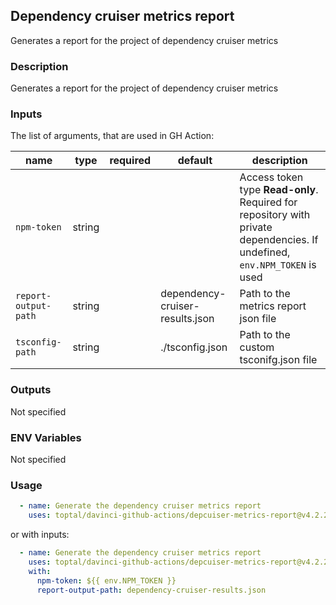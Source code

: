 ## Dependency cruiser metrics report

Generates a report for the project of dependency cruiser metrics

### Description

Generates a report for the project of dependency cruiser metrics

### Inputs

The list of arguments, that are used in GH Action:

| name                 | type   | required | default                         | description                                                                                                               |
| -------------------- | ------ | -------- | ------------------------------- | ------------------------------------------------------------------------------------------------------------------------- |
| `npm-token`          | string |          |                                 | Access token type **Read-only**. Required for repository with private dependencies. If undefined, `env.NPM_TOKEN` is used |
| `report-output-path` | string |          | dependency-cruiser-results.json | Path to the metrics report json file                                                                                      |
| `tsconfig-path`      | string |          | ./tsconfig.json                 | Path to the custom tsconifg.json file                                                                                     |

### Outputs

Not specified

### ENV Variables

Not specified

### Usage

```yaml
  - name: Generate the dependency cruiser metrics report
    uses: toptal/davinci-github-actions/depcuiser-metrics-report@v4.2.2
```

or with inputs:

```yaml
  - name: Generate the dependency cruiser metrics report
    uses: toptal/davinci-github-actions/depcuiser-metrics-report@v4.2.2
    with:
      npm-token: ${{ env.NPM_TOKEN }}
      report-output-path: dependency-cruiser-results.json
```
